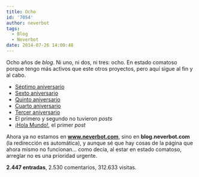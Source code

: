 ```yaml
---
title: Ocho
id: '7054'
author: neverbot
tags:
  - Blog
  - Neverbot
date: 2014-07-26 14:00:48
---
```


Ocho años de _blog_. Ni uno, ni dos, ni tres: ocho. En estado comatoso porque tengo más activos que este otros proyectos, pero aquí sigue al fin y al cabo.

*   [Séptimo aniversario](https://www.neverbot.com/archivo/blog/septimo-aniversario/)
*   [Sexto aniversario](https://www.neverbot.com/archivo/blog/sexto-aniversario/)
*   [Quinto aniversario](https://www.neverbot.com/archivo/mundo-real%e2%84%a2/%c2%a1quinto-aniversario/)
*   [Cuarto aniversario](https://www.neverbot.com/archivo/blog/cuarto-aniversario-de-neverbot-com/)
*   [Tercer aniversario](https://www.neverbot.com/archivo/blog/tercer-aniversario-del-blog/)
*   El primero y segundo no tuvieron _posts_
*   [¡Hola Mundo!](https://www.neverbot.com/archivo/blog/hello-world/), el primer _post_

Ahora ya no estamos en **www.neverbot.com**, sino en **blog.neverbot.com** (la redirección es automática), y aunque sé que hay cosas de la página que ahora mismo no funcionan... como decía, al estar en estado comatoso, arreglar no es una prioridad urgente.

**2.447 entradas**, 2.530 comentarios, 312.633 visitas.